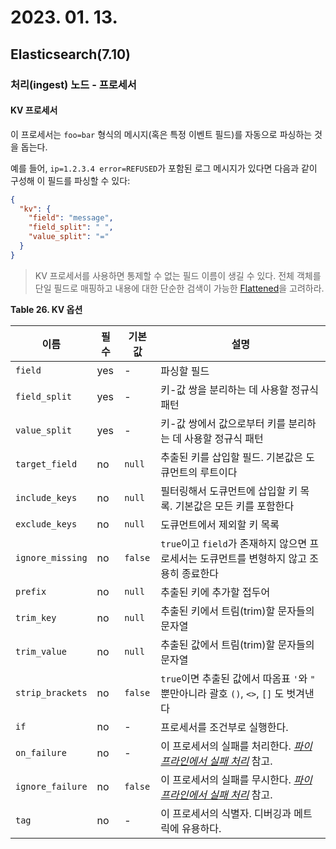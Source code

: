# 2023. 01. 13.

## Elasticsearch(7.10)

### 처리(ingest) 노드 - 프로세서

#### KV 프로세서

이 프로세서는 `foo=bar` 형식의 메시지(혹은 특정 이벤트 필드)를 자동으로 파싱하는 것을 돕는다.

예를 들어, `ip=1.2.3.4 error=REFUSED`가 포함된 로그 메시지가 있다면 다음과 같이 구성해 이 필드를 파싱할 수 있다:

```json
{
  "kv": {
    "field": "message",
    "field_split": " ",
    "value_split": "="
  }
}
```

> KV 프로세서를 사용하면 통제할 수 없는 필드 이름이 생길 수 있다. 전체 객체를 단일 필드로 매핑하고 내용에 대한 단순한 검색이 가능한 [Flattened][flattened-type]을 고려하라.

**Table 26. KV 옵션**

| 이름             | 필수 | 기본값  | 설명                                                         |
| ---------------- | ---- | ------- | ------------------------------------------------------------ |
| `field`          | yes  | -       | 파싱할 필드                                                  |
| `field_split`    | yes  | -       | 키-값 쌍을 분리하는 데 사용할 정규식 패턴                    |
| `value_split`    | yes  | -       | 키-값 쌍에서 값으로부터 키를 분리하는 데 사용할 정규식 패턴  |
| `target_field`   | no   | `null`  | 추출된 키를 삽입할 필드. 기본값은 도큐먼트의 루트이다        |
| `include_keys`   | no   | `null`  | 필터링해서 도큐먼트에 삽입할 키 목록. 기본값은 모든 키를 포함한다 |
| `exclude_keys`   | no   | `null`  | 도큐먼트에서 제외할 키 목록                                  |
| `ignore_missing` | no   | `false` | `true`이고 `field`가 존재하지 않으면 프로세서는 도큐먼트를 변형하지 않고 조용히 종료한다 |
| `prefix`         | no   | `null`  | 추출된 키에 추가할 접두어                                    |
| `trim_key`       | no   | `null`  | 추출된 키에서 트림(trim)할 문자들의 문자열                   |
| `trim_value`     | no   | `null`  | 추출된 값에서 트림(trim)할 문자들의 문자열                   |
| `strip_brackets` | no   | `false` | `true`이면 추출된 값에서 따옴표 `'`와 `"` 뿐만아니라 괄호 `()`, `<>`, `[]` 도 벗겨낸다 |
| `if`             | no   | -       | 프로세서를 조건부로 실행한다.                                |
| `on_failure`     | no   | -       | 이 프로세서의 실패를 처리한다. [*파이프라인에서 실패 처리*](https://www.elastic.co/guide/en/elasticsearch/reference/7.10/handling-failure-in-pipelines.html) 참고. |
| `ignore_failure` | no   | `false` | 이 프로세서의 실패를 무시한다. [*파이프라인에서 실패 처리*](https://www.elastic.co/guide/en/elasticsearch/reference/7.10/handling-failure-in-pipelines.html) 참고. |
| `tag`            | no   | -       | 이 프로세서의 식별자. 디버깅과 메트릭에 유용하다.            |



[flattened-type]: https://www.elastic.co/guide/en/elasticsearch/reference/7.10/flattened.html